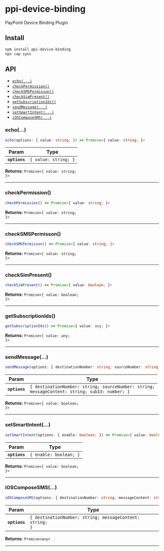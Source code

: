 # ppi-device-binding

PayPoint Device Binding Plugin

## Install

```bash
npm install ppi-device-binding
npx cap sync
```

## API

<docgen-index>

* [`echo(...)`](#echo)
* [`checkPermission()`](#checkpermission)
* [`checkSMSPermisson()`](#checksmspermisson)
* [`checkSimPresent()`](#checksimpresent)
* [`getSubscriptionIds()`](#getsubscriptionids)
* [`sendMessage(...)`](#sendmessage)
* [`setSmartIntent(...)`](#setsmartintent)
* [`iOSComposeSMS(...)`](#ioscomposesms)

</docgen-index>

<docgen-api>
<!--Update the source file JSDoc comments and rerun docgen to update the docs below-->

### echo(...)

```typescript
echo(options: { value: string; }) => Promise<{ value: string; }>
```

| Param         | Type                            |
| ------------- | ------------------------------- |
| **`options`** | <code>{ value: string; }</code> |

**Returns:** <code>Promise&lt;{ value: string; }&gt;</code>

--------------------


### checkPermission()

```typescript
checkPermission() => Promise<{ value: string; }>
```

**Returns:** <code>Promise&lt;{ value: string; }&gt;</code>

--------------------


### checkSMSPermisson()

```typescript
checkSMSPermisson() => Promise<{ value: string; }>
```

**Returns:** <code>Promise&lt;{ value: string; }&gt;</code>

--------------------


### checkSimPresent()

```typescript
checkSimPresent() => Promise<{ value: boolean; }>
```

**Returns:** <code>Promise&lt;{ value: boolean; }&gt;</code>

--------------------


### getSubscriptionIds()

```typescript
getSubscriptionIds() => Promise<{ value: any; }>
```

**Returns:** <code>Promise&lt;{ value: any; }&gt;</code>

--------------------


### sendMessage(...)

```typescript
sendMessage(options: { destinationNumber: string; sourceNumber: string; messageContent: string; subId: number; }) => Promise<{ value: boolean; }>
```

| Param         | Type                                                                                                     |
| ------------- | -------------------------------------------------------------------------------------------------------- |
| **`options`** | <code>{ destinationNumber: string; sourceNumber: string; messageContent: string; subId: number; }</code> |

**Returns:** <code>Promise&lt;{ value: boolean; }&gt;</code>

--------------------


### setSmartIntent(...)

```typescript
setSmartIntent(options: { enable: boolean; }) => Promise<{ value: boolean; }>
```

| Param         | Type                              |
| ------------- | --------------------------------- |
| **`options`** | <code>{ enable: boolean; }</code> |

**Returns:** <code>Promise&lt;{ value: boolean; }&gt;</code>

--------------------


### iOSComposeSMS(...)

```typescript
iOSComposeSMS(options: { destinationNumber: string; messageContent: string; }) => Promise<any>
```

| Param         | Type                                                                |
| ------------- | ------------------------------------------------------------------- |
| **`options`** | <code>{ destinationNumber: string; messageContent: string; }</code> |

**Returns:** <code>Promise&lt;any&gt;</code>

--------------------

</docgen-api>
